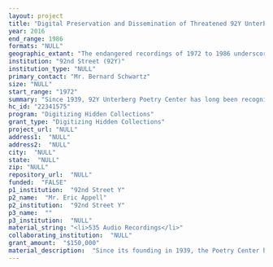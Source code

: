 ```yaml
--- 
layout: project 
title: "Digital Preservation and Dissemination of Threatened 92Y Unterberg Poetry Center Audio Archives"
year: 2016
end_range: 1986
formats: "NULL"
geographic_extant: "The endangered recordings of 1972 to 1986 underscore the Poetry Center's longstanding commitment to literature in translation and cross-cultural exchange. A sampling of International authors who read at 92Y during this period include Pablo Neruda, Nadine Gordimer, Gunter Grass, Margaret Atwood, IB Singer, Nathalie Sarraute, Czeslaw Milosz, Jorge Luis Borges."
institution: "92nd Street (92Y)"
institution_type: "NULL"
primary_contact: "Mr. Bernard Schwartz"
size: "NULL"
start_range: "1972"
summary: "Since 1939, 92Y Unterberg Poetry Center has long been recognized as one of the world's leading literary centers. The tape-based audio archive of the Poetry Center dates back to 1949, and while the Center has been able to undertake digitization of select recordings in part due to funding from the National Endowment for the Arts Save America's Treasures grant, approximately 356 threatened recordings remain. The speakers featured in 92Y's collection of Poetry Center audio recordings render the collection a truly unique historical resource. While there are numerous venues that host lecture series and readings, few if any can match the historical breadth and depth of those hosted by 92Y, and the dedication of 92Y to celebrate and promote figures from every humanities field is unparalleled. Funding would ensure the long-term preservation of this invaluable collection and facilitate dramatically increased access to the collection."
hc_id: "22341575"
program: "Digitizing Hidden Collections"
grant_type: "Digitizing Hidden Collections"
project_url: "NULL"
address1:  "NULL"
address2:  "NULL"
city:  "NULL"
state:  "NULL"
zip: "NULL"
repository_url:  "NULL"
funded:  "FALSE"
p1_institution:  "92nd Street Y"
p2_name:  "Mr. Eric Appell"
p2_institution:  "92nd Street Y"
p3_name:  ""
p3_institution:  "NULL"
material_string: "<li>535 Audio Recordings</li>"
collaborating_institution:  "NULL"
grant_amount:  "$150,000"
material_description:  "Since its founding in 1939, the Poetry Center has been visited (often repeatedly) by luminary poets, novelists, playwrights, literary critics, biographers, and scholars from a multitude of literary traditions. The tape-based audio archive of the Unterberg Poetry Center, which dates back to 1949, constitutes one of the world's richest documentary sources of readings by and discussions with authors from every literary genre. The speakers featured in Poetry Center audio recordings render the collection a truly unique historical resource. Threatened audio files date from 1972-1986 and include over 300 event recordings. Among the many distinguished writers are a diverse array of celebrated poets, novelists, playwrights, critics, cultural commentators and journalists from around the world and at varying stages of their careers. They include Elizabeth Bishop, Pablo Neruda, John Ashbery, W. S. Merwin, Adrienne Rich, Seamus Heaney, Derek Walcott, Joseph Brodsky, Octavio Paz, V. S. Naipaul, Cynthia Ozick, Mary McCarthy, Toni Morrison, Katherine Anne Porter, Italo Calvino, Susan Sontag, Studs Terkel, Daniel Ellsberg, Kurt Vonnegut, Jorge Luis Borges, Jules Feiffer, Nadine Gordimer, E. L. Doctorow, Arthur Miller, Harold Pinter, Umberto Eco, Doris Lessing, John Cheever, Alice Munro, Grace Paley and Eudora Welty. The exceptional value of this collection is further enhanced by its capture of the spontaneous remarks of speakers afforded by their formal conversation with fellow speakers, informal commentary, personal reminiscences, and interaction with audience members, as 92Y has historically been known as much for its illustrious speakers as for the intelligent, responsive audiences it attracts. In response to the great degree of recent interest in 92Y's recordings from scholars, educators, media producers, and the general public alike, 92Y has been focusing particular attention on the preservation and accessibility of this important segment of its Archives."
---
```

